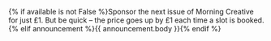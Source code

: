{% if available is not False %}Sponsor the next issue of Morning Creative for just £1. But be quick – the price goes up by £1 each time a slot is booked.{% elif announcement %}{{ announcement.body }}{% endif %}
